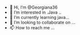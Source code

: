 - 👋 Hi, I’m @Georgiana36
- 👀 I’m interested in .Java ..
- 🌱 I’m currently learning java...
- 💞️ I’m looking to collaborate on ...
- 📫 How to reach me ...

<!---
Georgiana36/Georgiana36 is a ✨ special ✨ repository because its `README.md` (this file) appears on your GitHub profile.
You can click the Preview link to take a look at your changes.
--->
